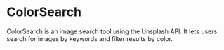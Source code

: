 # ColorSearch
ColorSearch is an image search tool using the Unsplash API. It lets users search for images by keywords and filter results by color.
